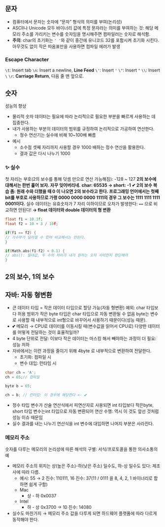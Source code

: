 ## 문자
- 컴퓨터에서 문자는 숫자에 “문자” 형식의 의미를 부여(논리성)
- ASCII나 Unicode 모두 바이너리 값에 특정 문자라는 의미를 부여하는 것: 해당 메모리 주소를 가리키는 변수를 숫자임을 명시해주면 컴파일러는 숫자로 해석함.
- **주의**: char의 초기화는 `' '`와 같이 중간에 유니코드 32를 포함시켜 초기화 시킨다. 아무것도 없이 작은 따옴표만을 사용하면 컴파일 에러가 발생
### Escape Character
`\t`: Insert tab
`\n`: Insert a newline, **Line Feed**
`\'`: Insert `'`
`\"`: Insert `"`
`\\`: Insert `\`
`\r`: **Carriage Return**, 다음 줄 맨 앞으로.
## 숫자
성능의 향상
- 물리적 숫자 데이터는 필요에 따라 논리적으로 필요한 부분을 빠르게 사용하는 데 집중한다.
- 내가 사용하는 부분의 데이터의 범위를 규정하여 논리적으로 가공하여 연산한다.
    - 정수 연산기는 실수에 비해 10~100배 빠름
- 예시
    - 소수점 셋째 자리까지 사용할 경우 1000 배하는 정수 연산을 활용한다.
    - 결과 값은 다시 나누기 1000
### ✨ 실수
첫 자리는 부호(2의 보수를 통해 덧셈 만으로 연산 가능해짐): -128 ~ 127
**2의 보수에 대해서는 한번 훑어 보자. 자꾸 잊어버리네.**
**char: 65535 → short: -1 ✔ 2의 보수 복습 좀: 원래 수와 더했을 때 0 이 나오면 2의 보수라고 한다. 프로그래밍 언어에서는 첫째 bit를 부호로 사용하므로 가령 0000 0000 0000 1111의 경우 그 보수는 1111 1111 1111 0001이다.**
실수 데이터는 유효숫자가 7 자리 이하이므로 오차가 발생한다: `==` 으로 비교하면 안된다!
**→ float 데이터와 double 데이터의 형 변환**
```C++
float f1 = 10.3f;
float f2 = 10 + 3 / 10f;

if(f1 == f2) {
// 가수부가 달라질 수 있어 비교해서는 안된다. 
}

if(Math.abs(f1-f2) < 0.1) {
// abs(): 절대값, 두 수의 차이가 내가 원하는 오차 사이인지 판단해야 
}
```
## 2의 보수, 1의 보수

## 자바: 자동 형변환
- 큰 데이터 타입 = 작은 데이터 타입으로 할당 가능(자동 형변환)
	예외: char 타입보다 허용 범위가 작은 byte 타입은 char 타입으로 자동 변환될 수 없음
	byte는 변수로 사용할 때 내부적으로 int형으로 바꾸어서 사용하기 때문이다(성능 때문).
- 💕 메모리 → CPU로 데이터를 이동시킬 때(변수값을 읽어서 CPU로) 다양한 데이터를 어떻게 전달하는 것이 효율적일까?
- 4 byte 단위로 전달: 이보다 작은 데이터는 마스킹 해서 빼야하는 과정이 더 필요: 성능 저하
- 자바에서는 이런 과정을 줄이기 위해 4byte 로 내부적으로 변환하여 전달한다.
    - 초기화: 컴파일 시
    - 변수 대입: 런타임 시
```C++
char ch = 'A';
ch = 65;// 컴파일

byte b = 65;

ch = b; // 런타임: 이 경우에 해당한다 <- 💕
```
- 정수 타입 변수가 산술 연산식에서 피연산자로 사용되면 int 타입보다 작은byte, short 타입 변수는int 타입으로 자동 변환되어 연산 수행: 역시 이 것도 앞선 것처럼 성능 이슈 때문임
- 실수 결과를 내는 나누기 연산식을 int 변수에 대입하면 나머지 부분은 사라진다.
### 메모리 주소
숫자를 다루는 메모리의 논리성에 따른 해석의 구별: 서식/프로토콜을 통한 의사소통의 예
- 메모리 주소의 위치는 상(높은 주소)-하(낮은 주소) 일수도, 하-상 일수도 있다: 제조사에 따라 다름.
    - 예시: 55 → 2 진수: 110111, 16 진수: 37(11 / 0111 을 8, 4, 2, 1 바이너리로 합하면 쉽게 구함)
    - Mac
        - 상 - 하 0x0037
    - Intel
        - 하 - 상 0x3700 → 10 진수: 14080
- 실수도 마찬가지
→ 메모리 주소 값을 다루게 되면 하드웨어 플랫폼에 따라 다르게 동작해야 한다.